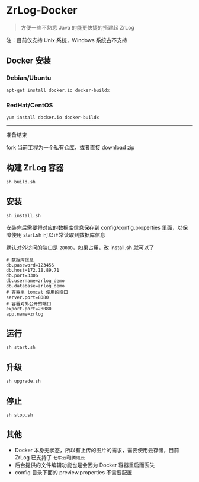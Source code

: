 # ZrLog-Docker

> 方便一些不熟悉 Java 的能更快捷的搭建起 ZrLog

注：目前仅支持 Unix 系统，Windows 系统占不支持

## Docker 安装

### Debian/Ubuntu

`apt-get install docker.io docker-buildx`

### RedHat/CentOS

`yum install docker.io docker-buildx`

----

准备结束

fork 当前工程为一个私有仓库，或者直接 download zip

## 构建 ZrLog 容器

`sh build.sh`

## 安装

`sh install.sh`

安装完后需要将对应的数据库信息保存到 config/config.properties 里面，以保障使用 start.sh 可以正常读取到数据库信息

默认对外访问的端口是 `28080`，如果占用，改 install.sh 就可以了


```
# 数据库信息
db.password=123456
db.host=172.18.89.71
db.port=3306
db.username=zrlog_demo
db.database=zrlog_demo
# 容器里 tomcat 使用的端口
server.port=8080
# 容器对外公开的端口
export.port=28080
app.name=zrlog
```

## 运行

`sh start.sh`

## 升级

`sh upgrade.sh`

## 停止

`sh stop.sh`

## 其他

- Docker 本身无状态，所以有上传的图片的需求，需要使用云存储，目前 ZrLog 已支持了 `七牛云`和`腾讯云`
- 后台提供的文件编辑功能也是会因为 Docker 容器重启而丢失
- config 目录下面的 preview.properties 不需要配置
